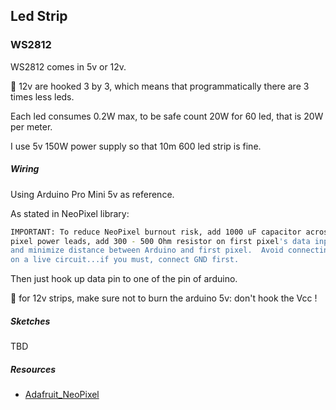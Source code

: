 
## Led Strip

### WS2812

WS2812 comes in 5v or 12v.

:bell: 12v are hooked 3 by 3, which means that programmatically there are 3 times less leds.

Each led consumes 0.2W max, to be safe count 20W for 60 led, that is 20W per meter.

I use 5v 150W power supply so that 10m 600 led strip is fine.

##### Wiring

Using Arduino Pro Mini 5v as reference.

As stated in NeoPixel library:

```bash
IMPORTANT: To reduce NeoPixel burnout risk, add 1000 uF capacitor across
pixel power leads, add 300 - 500 Ohm resistor on first pixel's data input
and minimize distance between Arduino and first pixel.  Avoid connecting
on a live circuit...if you must, connect GND first.
```

Then just hook up data pin to one of the pin of arduino.

:bell: for 12v strips, make sure not to burn the arduino 5v: don't hook the Vcc !

##### Sketches

TBD

##### Resources

* [Adafruit_NeoPixel](https://github.com/adafruit/Adafruit_NeoPixel)
